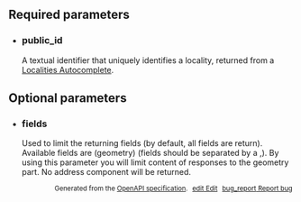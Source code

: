 <!--- This is a generated file, do not edit! -->
<!--- [START woosmap_http_parameters_localitiesdetails] -->
<h2 id="required-parameters">Required parameters</h2>

-   <h3 id="public_id">public_id</h3>

    A textual identifier that uniquely identifies a locality, returned from a [Localities Autocomplete](https://developers.woosmap.com/products/localities/autocomplete/).

<h2 id="optional-parameters">Optional parameters</h2>

-   <h3 id="fields">fields</h3>

    Used to limit the returning fields (by default, all fields are return). Available fields are (geometry) (fields should be separated by a ,). By using this parameter you will limit content of responses to the geometry part. No address component will be returned.


<p style="text-align: right; font-size: smaller;">Generated from the <a data-label="openapi-github" href="https://github.com/woosmap/openapi-specification" title="Woosmap OpenAPI Specification" class="external">OpenAPI specification</a>.
<a data-label="openapi-github-woosmap-http-parameters-localitiesdetails" data-action="edit" style="margin-left: 5px;" href="https://github.com/woosmap/openapi-specification/tree/main/specification/parameters" title="Edit on GitHub"><span class="material-icons">edit</span> Edit</a>
<a data-label="openapi-github-woosmap-http-parameters-localitiesdetails" data-action="bug" style="margin-left: 5px;" href="https://github.com/woosmap/openapi-specification/issues/new?assignees=&labels=type%3A+bug%2C+triage+me&template=bug_report.md&title=[parameters] Bug - /localities/details" title="File bug for parameters on GitHub"><span class="material-icons">bug_report</span> Report bug</a>
</p>

<!--- [END woosmap_http_parameters_localitiesdetails] -->